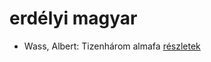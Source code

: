 # erdélyi magyar

- Wass, Albert: Tizenhárom almafa [részletek](_details/Wass%2C%20Albert.md#id_216)